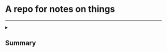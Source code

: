 # A repo for notes on things
---

<details><summary><h2>Summary</h></summary>
This is a test
</details>



